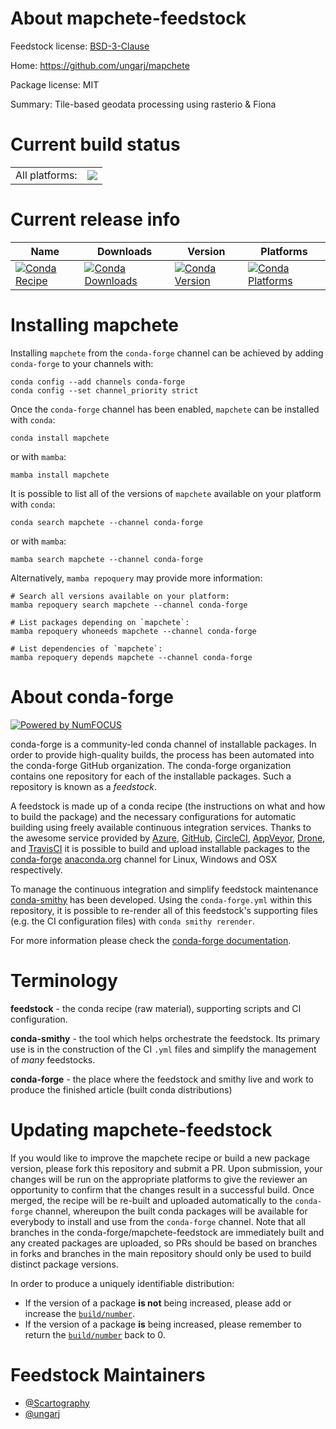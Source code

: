 About mapchete-feedstock
========================

Feedstock license: [BSD-3-Clause](https://github.com/conda-forge/mapchete-feedstock/blob/main/LICENSE.txt)

Home: https://github.com/ungarj/mapchete

Package license: MIT

Summary: Tile-based geodata processing using rasterio & Fiona

Current build status
====================


<table><tr><td>All platforms:</td>
    <td>
      <a href="https://dev.azure.com/conda-forge/feedstock-builds/_build/latest?definitionId=17845&branchName=main">
        <img src="https://dev.azure.com/conda-forge/feedstock-builds/_apis/build/status/mapchete-feedstock?branchName=main">
      </a>
    </td>
  </tr>
</table>

Current release info
====================

| Name | Downloads | Version | Platforms |
| --- | --- | --- | --- |
| [![Conda Recipe](https://img.shields.io/badge/recipe-mapchete-green.svg)](https://anaconda.org/conda-forge/mapchete) | [![Conda Downloads](https://img.shields.io/conda/dn/conda-forge/mapchete.svg)](https://anaconda.org/conda-forge/mapchete) | [![Conda Version](https://img.shields.io/conda/vn/conda-forge/mapchete.svg)](https://anaconda.org/conda-forge/mapchete) | [![Conda Platforms](https://img.shields.io/conda/pn/conda-forge/mapchete.svg)](https://anaconda.org/conda-forge/mapchete) |

Installing mapchete
===================

Installing `mapchete` from the `conda-forge` channel can be achieved by adding `conda-forge` to your channels with:

```
conda config --add channels conda-forge
conda config --set channel_priority strict
```

Once the `conda-forge` channel has been enabled, `mapchete` can be installed with `conda`:

```
conda install mapchete
```

or with `mamba`:

```
mamba install mapchete
```

It is possible to list all of the versions of `mapchete` available on your platform with `conda`:

```
conda search mapchete --channel conda-forge
```

or with `mamba`:

```
mamba search mapchete --channel conda-forge
```

Alternatively, `mamba repoquery` may provide more information:

```
# Search all versions available on your platform:
mamba repoquery search mapchete --channel conda-forge

# List packages depending on `mapchete`:
mamba repoquery whoneeds mapchete --channel conda-forge

# List dependencies of `mapchete`:
mamba repoquery depends mapchete --channel conda-forge
```


About conda-forge
=================

[![Powered by
NumFOCUS](https://img.shields.io/badge/powered%20by-NumFOCUS-orange.svg?style=flat&colorA=E1523D&colorB=007D8A)](https://numfocus.org)

conda-forge is a community-led conda channel of installable packages.
In order to provide high-quality builds, the process has been automated into the
conda-forge GitHub organization. The conda-forge organization contains one repository
for each of the installable packages. Such a repository is known as a *feedstock*.

A feedstock is made up of a conda recipe (the instructions on what and how to build
the package) and the necessary configurations for automatic building using freely
available continuous integration services. Thanks to the awesome service provided by
[Azure](https://azure.microsoft.com/en-us/services/devops/), [GitHub](https://github.com/),
[CircleCI](https://circleci.com/), [AppVeyor](https://www.appveyor.com/),
[Drone](https://cloud.drone.io/welcome), and [TravisCI](https://travis-ci.com/)
it is possible to build and upload installable packages to the
[conda-forge](https://anaconda.org/conda-forge) [anaconda.org](https://anaconda.org/)
channel for Linux, Windows and OSX respectively.

To manage the continuous integration and simplify feedstock maintenance
[conda-smithy](https://github.com/conda-forge/conda-smithy) has been developed.
Using the ``conda-forge.yml`` within this repository, it is possible to re-render all of
this feedstock's supporting files (e.g. the CI configuration files) with ``conda smithy rerender``.

For more information please check the [conda-forge documentation](https://conda-forge.org/docs/).

Terminology
===========

**feedstock** - the conda recipe (raw material), supporting scripts and CI configuration.

**conda-smithy** - the tool which helps orchestrate the feedstock.
                   Its primary use is in the construction of the CI ``.yml`` files
                   and simplify the management of *many* feedstocks.

**conda-forge** - the place where the feedstock and smithy live and work to
                  produce the finished article (built conda distributions)


Updating mapchete-feedstock
===========================

If you would like to improve the mapchete recipe or build a new
package version, please fork this repository and submit a PR. Upon submission,
your changes will be run on the appropriate platforms to give the reviewer an
opportunity to confirm that the changes result in a successful build. Once
merged, the recipe will be re-built and uploaded automatically to the
`conda-forge` channel, whereupon the built conda packages will be available for
everybody to install and use from the `conda-forge` channel.
Note that all branches in the conda-forge/mapchete-feedstock are
immediately built and any created packages are uploaded, so PRs should be based
on branches in forks and branches in the main repository should only be used to
build distinct package versions.

In order to produce a uniquely identifiable distribution:
 * If the version of a package **is not** being increased, please add or increase
   the [``build/number``](https://docs.conda.io/projects/conda-build/en/latest/resources/define-metadata.html#build-number-and-string).
 * If the version of a package **is** being increased, please remember to return
   the [``build/number``](https://docs.conda.io/projects/conda-build/en/latest/resources/define-metadata.html#build-number-and-string)
   back to 0.

Feedstock Maintainers
=====================

* [@Scartography](https://github.com/Scartography/)
* [@ungarj](https://github.com/ungarj/)

